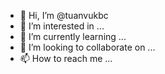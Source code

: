 - 👋 Hi, I’m @tuanvukbc
- 👀 I’m interested in ...
- 🌱 I’m currently learning ...
- 💞️ I’m looking to collaborate on ...
- 📫 How to reach me ...

<!---
tuanvukbc/tuanvukbc is a ✨ special ✨ repository because its `README.md` (this file) appears on your GitHub profile.
You can click the Preview link to take a look at your changes.
--->
